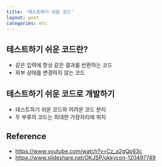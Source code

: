 ```yaml
---
title: '테스트하기 쉬운 코드'
layout: post
categories: etc
---
```


## 테스트하기 쉬운 코드란?
- 같은 입력에 항상 같은 결과를 반환하는 코드
- 외부 상태를 변경하지 않는 코드

## 테스트하기 쉬운 코드로 개발하기
- 테스트하기 쉬운 코드와 어려운 코드 분리
- 두 부류의 코드는 최대한 가장자리에 위치

## Reference
- <https://www.youtube.com/watch?v=Cz_a2gQp63c>
- <https://www.slideshare.net/OKJSP/okkycon-120497749>




